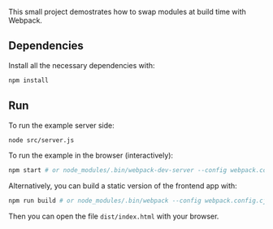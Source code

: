 This small project demostrates how to swap modules at build time with Webpack.

## Dependencies

Install all the necessary dependencies with:

```bash
npm install
```

## Run

To run the example server side:

```bash
node src/server.js
```

To run the example in the browser (interactively):

```bash
npm start # or node_modules/.bin/webpack-dev-server --config webpack.config.cjs
```

Alternatively, you can build a static version of the frontend app with:

```bash
npm run build # or node_modules/.bin/webpack --config webpack.config.cjs
```

Then you can open the file `dist/index.html` with your browser.
